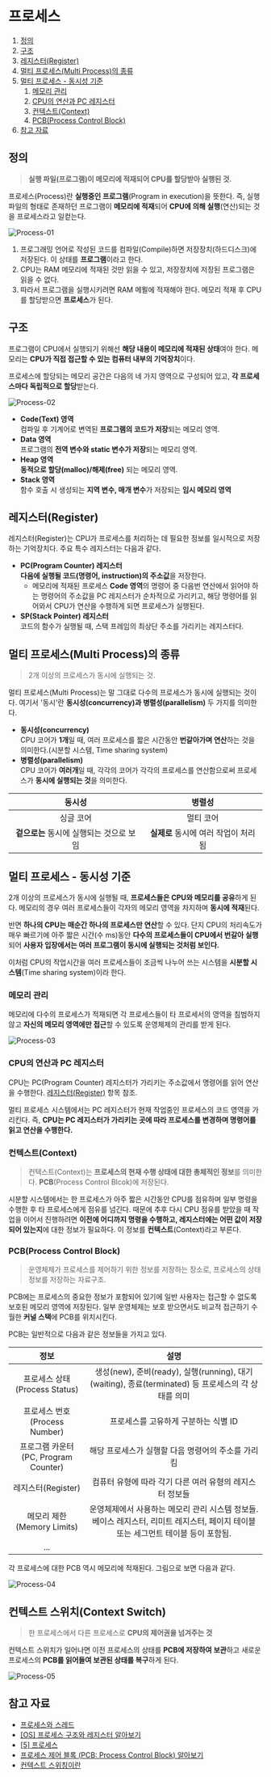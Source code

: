 # 프로세스

1. [정의](#정의)
2. [구조](#구조)
3. [레지스터(Register)](#레지스터register)
4. [멀티 프로세스(Multi Process)의 종류](#멀티-프로세스multi-process의-종류)
5. [멀티 프로세스 - 동시성 기준](#멀티-프로세스---동시성-기준)
   1. [메모리 관리](#메모리-관리)
   2. [CPU의 연산과 PC 레지스터](#cpu의-연산과-pc-레지스터)
   3. [컨텍스트(Context)](#컨텍스트context)
   4. [PCB(Process Control Block)](#pcbprocess-control-block)
6. [참고 자료](#참고-자료)

## 정의

> **실행 파일(프로그램)이 메모리에 적재되어 CPU를 할당받아 실행된 것.**

프로세스(Process)란 **실행중인 프로그램**(Program in execution)을 뜻한다. 즉, 실행 파일의 형태로 존재하던 프로그램이 **메모리에 적재**되어 **CPU에 의해 실행**(연산)되는 것을 프로세스라고 일컫는다.

![Process-01](./images/Process-01.png)

1. 프로그래밍 언어로 작성된 코드를 컴파일(Compile)하면 저장장치(하드디스크)에 저장된다. 이 상태를 **프로그램**이라고 한다.
2. CPU는 RAM 메모리에 적재된 것만 읽을 수 있고, 저장장치에 저장된 프로그램은 읽을 수 없다.
3. 따라서 프로그램을 실행시키려면 RAM 메묄에 적재해야 한다. 메모리 적재 후 CPU를 할당받으면 **프로세스**가 된다.

## 구조

프로그램이 CPU에서 실행되기 위해선 **해당 내용이 메모리에 적재된 상태**여야 한다. 메모리는 **CPU가 직접 접근할 수 있는 컴퓨터 내부의 기억장치**이다.

프로세스에 할당되는 메모리 공간은 다음의 네 가지 영역으로 구성되어 있고, **각 프로세스마다 독립적으로 할당**받는다.

![Process-02](./images/Process-02.png)

- **Code(Text) 영역**  
  컴파일 후 기계어로 변역된 **프로그램의 코드가 저장**되는 메모리 영역.
- **Data 영역**  
  프로그램의 **전역 변수와 static 변수가 저장**되는 메모리 영역.
- **Heap 영역**  
  **동적으로 할당(malloc)/해제(free)** 되는 메모리 영역.
- **Stack 영역**  
  함수 호출 시 생성되는 **지역 변수, 매개 변수**가 저장되는 **임시 메모리 영역**

## 레지스터(Register)

레지스터(Register)는 CPU가 프로세스를 처리하는 데 필요한 정보를 일시적으로 저장하는 기억장치다. 주요 특수 레지스터는 다음과 같다.

- **PC(Program Counter) 레지스터**  
  **다음에 실행될 코드(명령어, instruction)의 주소값**을 저장한다.
  - 메모리에 적재된 프로세스 **Code 영역**의 명령어 중 다음번 연산에서 읽어야 하는 명령어의 주소값을 PC 레지스터가 순차적으로 가리키고, 해당 명령어를 읽어와서 CPU가 연산을 수행하게 되면 프로세스가 실행된다.
- **SP(Stack Pointer) 레지스터**  
  코드의 함수가 실행될 때, 스택 프레임의 최상단 주소를 가리키는 레지스터다.

## 멀티 프로세스(Multi Process)의 종류

> 2개 이상의 프로세스가 동시에 실행되는 것.

멀티 프로세스(Multi Process)는 말 그대로 다수의 프로세스가 동시에 실행되는 것이다. 여기서 '동시'란 **동시성(concurrency)과 병렬성(parallelism)** 두 가지를 의미한다.

- **동시성(concurrency)**  
  CPU 코어가 **1개**일 때, 여러 프로세스를 짧은 시간동안 **번갈아가며 연산**하는 것을 의미한다.(시분할 시스템, Time sharing system)
- **병렬성(parallelism)**  
  CPU 코어가 **여러개**일 때, 각각의 코어가 각각의 프로세스를 연산함으로써 프로세스가 **동시에 실행되는 것**을 의미한다.

|                  동시성                  |                병렬성                |
| :--------------------------------------: | :----------------------------------: |
|                싱글 코어                 |              멀티 코어               |
| **겉으로는** 동시에 실행되는 것으로 보임 | **실제로** 동시에 여러 작업이 처리됨 |

## 멀티 프로세스 - 동시성 기준

2개 이상의 프로세스가 동시에 실행될 때, **프로세스들은 CPU와 메모리를 공유**하게 된다. 메모리의 경우 여러 프로세스들이 각자의 메모리 영역을 차지하며 **동시에 적재**된다.

반면 **하나의 CPU는 매순간 하나의 프로세스만 연산**할 수 있다. 단지 CPU의 처리속도가 매우 빠르기에 아주 짧은 시간(수 ms)동안 **다수의 프로세스들이 CPU에서 번갈아 실행**되어 **사용자 입장에서는 여러 프로그램이 동시에 실행되는 것처럼 보인다.**

이처럼 CPU의 작업시간을 여러 프로세스들이 조금씩 나누어 쓰는 시스템을 **시분할 시스템**(Time sharing system)이라 한다.

### 메모리 관리

메모리에 다수의 프로세스가 적재되면 각 프로세스들이 타 프로세서의 영역을 침범하지 않고 **자신의 메모리 영역에만 접근**할 수 있도록 운영체제의 관리를 받게 된다.

![Process-03](./images/Process-03.png)

### CPU의 연산과 PC 레지스터

CPU는 PC(Program Counter) 레지스터가 가리키는 주소값에서 명령어를 읽어 연산을 수행한다. [레지스터(Register)](#레지스터register) 항목 참조.

멀티 프로세스 시스템에서는 PC 레지스터가 현재 작업중인 프로세스의 코드 영역을 가리킨다. 즉, **CPU는 PC 레지스터가 가리키는 곳에 따라 프로세스를 변경하며 명령어를 읽고 연산을 수행한다.**

### 컨텍스트(Context)

> 컨텍스트(Context)는 **프로세스의 현재 수행 상태에 대한 총체적인 정보**를 의미한다. **PCB**(Process Control Blcok)에 저장된다.

시분할 시스템에서는 한 프로세스가 아주 짧은 시간동안 CPU를 점유하며 일부 명령을 수행한 후 타 프로세스에게 점유를 넘긴다. 때문에 추후 다시 CPU 점유를 받았을 때 작업을 이어서 진행하려면 **이전에 어디까지 명령을 수행하고, 레지스터에는 어떤 값이 저장되어 있는지**에 대한 정보가 필요하다. 이 정보를 **컨텍스트**(Context)라고 부른다.

### PCB(Process Control Block)

> 운영체제가 프로세스를 제어하기 위한 정보를 저장하는 장소로, 프로세스의 상태 정보를 저장하는 자료구조.

PCB에는 프로세스의 중요한 정보가 포함되어 있기에 일반 사용자는 접근할 수 없도록 보호된 메모리 영역에 저장된다. 일부 운영체제는 보호 받으면서도 비교적 접근하기 수월한 **커널 스택**에 PCB를 위치시킨다.

PCB는 일반적으로 다음과 같은 정보들을 가지고 있다.

|                 정보                 |                                                                설명                                                                |
| :----------------------------------: | :--------------------------------------------------------------------------------------------------------------------------------: |
|    프로세스 상태(Process Status)     |                생성(new), 준비(ready), 실행(running), 대기(waiting), 종료(terminated) 등 프로세스의 각 상태를 의미                 |
|    프로세스 번호(Process Number)     |                                                프로세스를 고유하게 구분하는 식별 ID                                                |
| 프로그램 카운터(PC, Program Counter) |                                         해당 프로세스가 실행할 다음 명령어의 주소를 가리킴                                         |
|          레지스터(Register)          |                                      컴퓨터 유형에 따라 각기 다른 여러 유형의 레지스터 정보들                                      |
|      메모리 제한(Memory Limits)      | 운영체제에서 사용하는 메모리 관리 시스템 정보들. 베이스 레지스터, 리미트 레지스터, 페이지 테이블 또는 세그먼트 테이블 등이 포함됨. |
|                 ...                  |                                                                                                                                    |

각 프로세스에 대한 PCB 역시 메모리에 적재된다. 그림으로 보면 다음과 같다.

![Process-04](./images/Process-04.png)

## 컨텍스트 스위치(Context Switch)

> 한 프로세스에서 다른 프로세스로 **CPU의 제어권을 넘겨주는 것**

컨텍스트 스위치가 일어나면 이전 프로세스의 상태를 **PCB에 저장하여 보관**하고 새로운 프로세스의 **PCB를 읽어들여 보관된 상태를 복구**하게 된다.

![Process-05](./images/Process-05.png)

## 참고 자료

- [프로세스와 스레드](https://velog.io/@shin6403/%ED%94%84%EB%A1%9C%EC%84%B8%EC%8A%A4%EC%99%80-%EC%8A%A4%EB%A0%88%EB%93%9C-%EA%B7%B8%EB%A6%AC%EA%B3%A0-%EC%9E%90%EB%B0%94%EC%8A%A4%ED%81%AC%EB%A6%BD%ED%8A%B8-%EB%8F%99%EC%9E%91%EC%9B%90%EB%A6%AC)
- [[OS] 프로세스 구조와 레지스터 알아보기](https://eunjinii.tistory.com/m/40)
- [[5] 프로세스](https://jobdong7757.tistory.com/134)
- [프로세스 제어 블록 (PCB: Process Control Block) 알아보기](https://yoongrammer.tistory.com/52)
- [컨텍스트 스위칭이란](https://applefarm.tistory.com/105)
